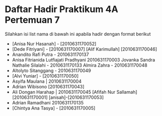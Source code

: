 # Daftar Hadir Praktikum 4A Pertemuan 7
Silahkan isi list nama di bawah ini apabila hadir dengan format berikut

- [Anisa Nur Hasanah] - [2010631170052]
- [Dede Fitriyani] - [2010631170007]
[Alif Karimullah] [2010631170046]
- Anandito Rafi Putra - 2010631170137
- Anisa Fitrianida Lutfiajati Pradhyani 2010631170003
Jovanka Sandra Nathalie Silalahi - 2010631170133
Almira Zahra - 2010631170048
- Altolyto Sitanggang - 2010631170049
- [Alvi Yuniar] - [2010631170050]
 - Asyifa Maulana | 2010631170004
- Adrian Wibisono [2010631170043]
- Ali Dongan Harahap | 2010631170045
[Afifah Nur Sallamah] [2010631170001]
[anisah]-[2010631170053]
- Adrian Ramadhani 2010631170135
- [Chintya Ana Tasya] - [2010631170005]
